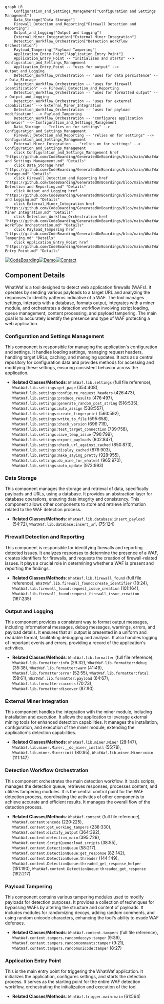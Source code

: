 ```mermaid
graph LR
    Configuration_and_Settings_Management["Configuration and Settings Management"]
    Data_Storage["Data Storage"]
    Firewall_Detection_and_Reporting["Firewall Detection and Reporting"]
    Output_and_Logging["Output and Logging"]
    External_Miner_Integration["External Miner Integration"]
    Detection_Workflow_Orchestration["Detection Workflow Orchestration"]
    Payload_Tampering["Payload Tampering"]
    Application_Entry_Point["Application Entry Point"]
    Application_Entry_Point -- "initializes and starts" --> Configuration_and_Settings_Management
    Application_Entry_Point -- "uses for output" --> Output_and_Logging
    Detection_Workflow_Orchestration -- "uses for data persistence" --> Data_Storage
    Detection_Workflow_Orchestration -- "uses for firewall identification" --> Firewall_Detection_and_Reporting
    Detection_Workflow_Orchestration -- "uses for formatted output" --> Output_and_Logging
    Detection_Workflow_Orchestration -- "uses for external capabilities" --> External_Miner_Integration
    Detection_Workflow_Orchestration -- "uses for payload modification" --> Payload_Tampering
    Detection_Workflow_Orchestration -- "configures application behavior" --> Configuration_and_Settings_Management
    Data_Storage -- "relies on for settings" --> Configuration_and_Settings_Management
    Firewall_Detection_and_Reporting -- "relies on for settings" --> Configuration_and_Settings_Management
    External_Miner_Integration -- "relies on for settings" --> Configuration_and_Settings_Management
    click Configuration_and_Settings_Management href "https://github.com/CodeBoarding/GeneratedOnBoardings/blob/main/WhatWaf/Configuration and Settings Management.md" "Details"
    click Data_Storage href "https://github.com/CodeBoarding/GeneratedOnBoardings/blob/main/WhatWaf/Data Storage.md" "Details"
    click Firewall_Detection_and_Reporting href "https://github.com/CodeBoarding/GeneratedOnBoardings/blob/main/WhatWaf/Firewall Detection and Reporting.md" "Details"
    click Output_and_Logging href "https://github.com/CodeBoarding/GeneratedOnBoardings/blob/main/WhatWaf/Output and Logging.md" "Details"
    click External_Miner_Integration href "https://github.com/CodeBoarding/GeneratedOnBoardings/blob/main/WhatWaf/External Miner Integration.md" "Details"
    click Detection_Workflow_Orchestration href "https://github.com/CodeBoarding/GeneratedOnBoardings/blob/main/WhatWaf/Detection Workflow Orchestration.md" "Details"
    click Payload_Tampering href "https://github.com/CodeBoarding/GeneratedOnBoardings/blob/main/WhatWaf/Payload Tampering.md" "Details"
    click Application_Entry_Point href "https://github.com/CodeBoarding/GeneratedOnBoardings/blob/main/WhatWaf/Application Entry Point.md" "Details"
```
[![CodeBoarding](https://img.shields.io/badge/Generated%20by-CodeBoarding-9cf?style=flat-square)](https://github.com/CodeBoarding/GeneratedOnBoardings)[![Demo](https://img.shields.io/badge/Try%20our-Demo-blue?style=flat-square)](https://www.codeboarding.org/demo)[![Contact](https://img.shields.io/badge/Contact%20us%20-%20codeboarding@gmail.com-lightgrey?style=flat-square)](mailto:codeboarding@gmail.com)

## Component Details

WhatWaf is a tool designed to detect web application firewalls (WAFs). It operates by sending various payloads to a target URL and analyzing the responses to identify patterns indicative of a WAF. The tool manages settings, interacts with a database, formats output, integrates with a miner module, and orchestrates a detection workflow involving script loading, queue management, content processing, and payload tampering. The main goal is to accurately identify the presence and type of WAF protecting a web application.

### Configuration and Settings Management
This component is responsible for managing the application's configuration and settings. It handles loading settings, managing request headers, handling target URLs, caching, and managing updates. It acts as a central repository for configuration data and provides methods for accessing and modifying these settings, ensuring consistent behavior across the application.
- **Related Classes/Methods**: `WhatWaf.lib.settings` (full file reference), `WhatWaf.lib.settings:get_page` (354:408), `WhatWaf.lib.settings:configure_request_headers` (426:473), `WhatWaf.lib.settings:produce_results` (476:497), `WhatWaf.lib.settings:generate_random_post_string` (516:535), `WhatWaf.lib.settings:auto_assign` (538:557), `WhatWaf.lib.settings:create_fingerprint` (560:592), `WhatWaf.lib.settings:write_to_file` (595:658), `WhatWaf.lib.settings:check_version` (696:719), `WhatWaf.lib.settings:test_target_connection` (739:758), `WhatWaf.lib.settings:save_temp_issue` (790:799), `WhatWaf.lib.settings:export_payloads` (802:847), `WhatWaf.lib.settings:check_url_against_cached` (850:873), `WhatWaf.lib.settings:display_cached` (876:903), `WhatWaf.lib.settings:make_saying_pretty` (928:955), `WhatWaf.lib.settings:do_mine_for_whatwaf` (965:970), `WhatWaf.lib.settings:auto_update` (973:993)

### Data Storage
This component manages the storage and retrieval of data, specifically payloads and URLs, using a database. It provides an abstraction layer for database operations, ensuring data integrity and consistency. This component allows other components to store and retrieve information related to the WAF detection process.
- **Related Classes/Methods**: `WhatWaf.lib.database:insert_payload` (54:72), `WhatWaf.lib.database:insert_url` (75:124)

### Firewall Detection and Reporting
This component is responsible for identifying firewalls and reporting detected issues. It analyzes responses to determine the presence of a WAF, creates identifiers for firewalls, and requests the creation of firewall-related issues. It plays a crucial role in determining whether a WAF is present and reporting the findings.
- **Related Classes/Methods**: `WhatWaf.lib.firewall_found` (full file reference), `WhatWaf.lib.firewall_found:create_identifier` (18:24), `WhatWaf.lib.firewall_found:request_issue_creation` (101:164), `WhatWaf.lib.firewall_found:request_firewall_issue_creation` (167:235)

### Output and Logging
This component provides a consistent way to format output messages, including informational messages, debug messages, warnings, errors, and payload details. It ensures that all output is presented in a uniform and readable format, facilitating debugging and analysis. It also handles logging of important events and errors, providing a record of the application's activities.
- **Related Classes/Methods**: `WhatWaf.lib.formatter` (full file reference), `WhatWaf.lib.formatter:info` (29:32), `WhatWaf.lib.formatter:debug` (35:38), `WhatWaf.lib.formatter:warn` (41:49), `WhatWaf.lib.formatter:error` (52:55), `WhatWaf.lib.formatter:fatal` (58:61), `WhatWaf.lib.formatter:payload` (64:67), `WhatWaf.lib.formatter:success` (70:73), `WhatWaf.lib.formatter:discover` (87:90)

### External Miner Integration
This component handles the integration with the miner module, including installation and execution. It allows the application to leverage external mining tools for enhanced detection capabilities. It manages the installation, configuration, and execution of the miner module, extending the application's detection capabilities.
- **Related Classes/Methods**: `WhatWaf.lib.miner.Miner` (28:147), `WhatWaf.lib.miner.Miner:__do_miner_install` (55:78), `WhatWaf.lib.miner.Miner:init` (80:95), `WhatWaf.lib.miner.Miner:main` (111:147)

### Detection Workflow Orchestration
This component orchestrates the main detection workflow. It loads scripts, manages the detection queue, retrieves responses, processes content, and utilizes tampering modules. It is the central control point for the WAF detection process, coordinating the activities of other components to achieve accurate and efficient results. It manages the overall flow of the detection process.
- **Related Classes/Methods**: `WhatWaf.content` (full file reference), `WhatWaf.content:encode` (220:225), `WhatWaf.content:get_working_tampers` (238:330), `WhatWaf.content:dictify_output` (364:392), `WhatWaf.content:detection_main` (395:729), `WhatWaf.content.ScriptQueue:load_scripts` (38:55), `WhatWaf.content.DetectionQueue` (58:217), `WhatWaf.content.DetectionQueue:get_response` (82:142), `WhatWaf.content.DetectionQueue:threader` (144:149), `WhatWaf.content.DetectionQueue:threaded_get_response_helper` (151:190), `WhatWaf.content.DetectionQueue:threaded_get_response` (192:217)

### Payload Tampering
This component contains various tampering modules used to modify payloads for detection purposes. It provides a collection of techniques for bypassing WAFs by altering the structure and content of payloads. It includes modules for randomizing decoys, adding random comments, and using random unicode characters, enhancing the tool's ability to evade WAF defenses.
- **Related Classes/Methods**: `WhatWaf.content.tampers` (full file reference), `WhatWaf.content.tampers.randomdecoys:tamper` (9:39), `WhatWaf.content.tampers.randomcomments:tamper` (9:21), `WhatWaf.content.tampers.randomunicode:tamper` (8:27)

### Application Entry Point
This is the main entry point for triggering the WhatWaf application. It initializes the application, configures settings, and starts the detection process. It serves as the starting point for the entire WAF detection workflow, orchestrating the initialization and execution of the tool.
- **Related Classes/Methods**: `WhatWaf.trigger.main:main` (61:564)